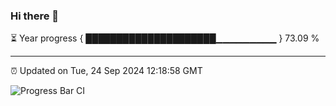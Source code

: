 ### Hi there 👋

⏳ Year progress { █████████████████████▁▁▁▁▁▁▁▁▁ } 73.09 %

---

⏰ Updated on Tue, 24 Sep 2024 12:18:58 GMT

![Progress Bar CI](https://github.com/Shyam-Makwana/GitHub-Actions-Demo/workflows/Progress%20Bar%20CI/badge.svg)
